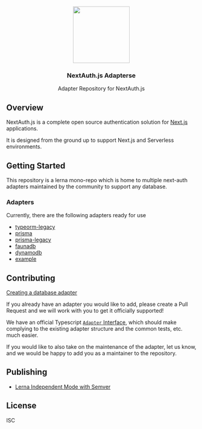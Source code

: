 <p align="center">
   <br/>
   <a href="https://next-auth.js.org" target="_blank"><img width="150px" src="https://next-auth.js.org/img/logo/logo-sm.png" /></a>
   <h3 align="center">NextAuth.js Adapterse</h3>
   <p align="center">Adapter Repository for NextAuth.js</p>
</p>

## Overview

NextAuth.js is a complete open source authentication solution for [Next.js](http://nextjs.org/) applications.

It is designed from the ground up to support Next.js and Serverless environments.

## Getting Started

This repository is a lerna mono-repo which is home to multiple next-auth adapters maintained by the community to support any database.

### Adapters

Currently, there are the following adapters ready for use

- [typeorm-legacy](./packages/typeorm-legacy/README.md)
- [prisma](./packages/prisma/README.md)
- [prisma-legacy](./packages/prisma-legacy/README.md)
- [faunadb](./packages/fauna/README.md)
- [dynamodb](./packages/dynamodb/README.md)
- [example](./packages/example/README.md)

## Contributing

[Creating a database adapter](https://next-auth.js.org/tutorials/creating-a-database-adapter)

If you already have an adapter you would like to add, please create a Pull Request and we will work with you to get it officially supported!

We have an official Typescript [`Adapter` Interface](https://github.com/nextauthjs/next-auth/blob/main/types/adapters.d.ts), which should make complying to the existing adapter structure and the common tests, etc. much easier.

If you would like to also take on the maintenance of the adapter, let us know, and we would be happy to add you as a maintainer to the repository.

## Publishing

- [Lerna Independent Mode with Semver](https://samhogy.co.uk/2018/08/lerna-independent-mode-with-semver.html)

## License

ISC
